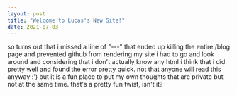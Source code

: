 ```yaml
---
layout: post
title: "Welcome to Lucas's New Site!"
date: 2021-07-03
---
```


so turns out that i missed a line of "---" that ended up killing the entire /blog page and prevented github from rendering my site
i had to go and look around and considering that i don't actually know any html i think that i did pretty well and found the error pretty quick.
not that anyone will read this anyway :') but it is a fun place to put my own thoughts that are private but not at the same time.
that's a pretty fun twist, isn't it?
